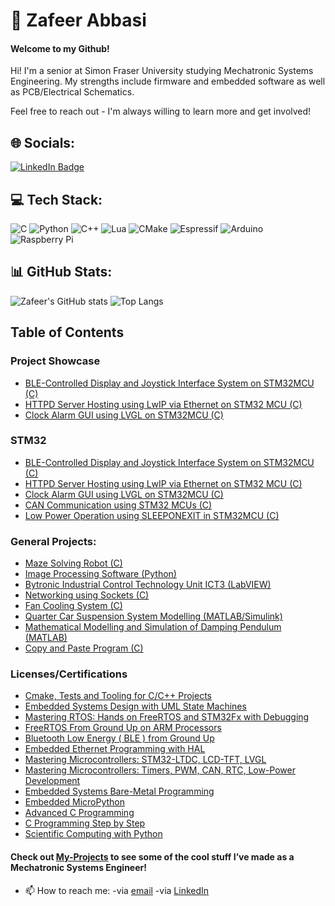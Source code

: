 # 💫 Zafeer Abbasi
#### Welcome to my Github!
Hi! I'm a senior at Simon Fraser University studying Mechatronic Systems Engineering. My strengths include firmware and embedded software as well as PCB/Electrical Schematics.

Feel free to reach out - I'm always willing to learn more and get involved!

## 🌐 Socials:
<div id="badges">
  <a href="https://www.linkedin.com/in/zafeerabbasi/">
    <img src="https://img.shields.io/badge/LinkedIn-blue?style=for-the-badge&logo=linkedin&logoColor=white" alt="LinkedIn Badge"/>
  </a>
</div>

## 💻 Tech Stack:
![C](https://img.shields.io/badge/c-%2300599C.svg?style=for-the-badge&logo=c&logoColor=white)
![Python](https://img.shields.io/badge/python-3670A0?style=for-the-badge&logo=python&logoColor=ffdd54)
![C++](https://img.shields.io/badge/c++-%2300599C.svg?style=for-the-badge&logo=c%2B%2B&logoColor=white)
![Lua](https://img.shields.io/badge/lua-%232C2D72.svg?style=for-the-badge&logo=lua&logoColor=white)
![CMake](https://img.shields.io/badge/CMake-%23008FBA.svg?style=for-the-badge&logo=cmake&logoColor=white)
![Espressif](https://img.shields.io/badge/espressif-E7352C.svg?style=for-the-badge&logo=espressif&logoColor=white)
![Arduino](https://img.shields.io/badge/-Arduino-00979D?style=for-the-badge&logo=Arduino&logoColor=white)
![Raspberry Pi](https://img.shields.io/badge/-RaspberryPi-C51A4A?style=for-the-badge&logo=Raspberry-Pi)


## 📊 GitHub Stats:
![Zafeer's GitHub stats](https://github-readme-stats.vercel.app/api?username=zafeerabbasi&theme=tokyonight)
![Top Langs](https://github-readme-stats.vercel.app/api/top-langs/?username=zafeerabbasi&layout=compact&theme=tokyonight)


## Table of Contents
### Project Showcase
- [BLE-Controlled Display and Joystick Interface System on STM32MCU (C)](https://github.com/ZafeerAbbasi/My_Projects/tree/main/STM32_Projects/BLE_Display_Joystick_Interface_C)
- [HTTPD Server Hosting using LwIP via Ethernet on STM32 MCU (C)](https://github.com/ZafeerAbbasi/My_Projects/tree/main/STM32_Projects/HTML_Web_Injection_LwIP_C)
- [Clock Alarm GUI using LVGL on STM32MCU (C)](https://github.com/ZafeerAbbasi/My_Projects/tree/main/STM32_Projects/Clock_Alarm_GUI_using_LVGL_C)

### STM32  
- [BLE-Controlled Display and Joystick Interface System on STM32MCU (C)](https://github.com/ZafeerAbbasi/My_Projects/tree/main/STM32_Projects/BLE_Display_Joystick_Interface_C)
- [HTTPD Server Hosting using LwIP via Ethernet on STM32 MCU (C)](https://github.com/ZafeerAbbasi/My_Projects/tree/main/STM32_Projects/HTML_Web_Injection_LwIP_C)
- [Clock Alarm GUI using LVGL on STM32MCU (C)](https://github.com/ZafeerAbbasi/My_Projects/tree/main/STM32_Projects/Clock_Alarm_GUI_using_LVGL_C)
- [CAN Communication using STM32 MCUs (C)](https://github.com/ZafeerAbbasi/My-Projects/tree/main/CAN_Communication_C)
- [Low Power Operation using SLEEPONEXIT in STM32MCU (C)](https://github.com/ZafeerAbbasi/My_Projects/tree/main/STM32_Projects/LowPowerMode_SLEEPONEXIT_C)

### General Projects:
- [Maze Solving Robot (C)](https://github.com/ZafeerAbbasi/My-Projects/tree/main/Maze_Solving_Robot_C)
- [Image Processing Software (Python)](https://github.com/ZafeerAbbasi/My-Projects/tree/main/Image_Processing_Software_Python)
- [Bytronic Industrial Control Technology Unit ICT3 (LabVIEW)](https://github.com/ZafeerAbbasi/My-Projects/tree/main/Bytronic_Industrial_Control_Technology_Unit_ICT3_LabVIEW)
- [Networking using Sockets (C)](https://github.com/ZafeerAbbasi/My-Projects/tree/main/Network_Socket_Communication_C)
- [Fan Cooling System (C)](https://github.com/ZafeerAbbasi/My-Projects/tree/main/Fan_Cooling_System_C)
- [Quarter Car Suspension System Modelling (MATLAB/Simulink)](https://github.com/ZafeerAbbasi/My-Projects/tree/main/Quarter_Car_Suspension_System_Modelling_MATLAB_SIMULINK)
- [Mathematical Modelling and Simulation of Damping Pendulum (MATLAB)](https://github.com/ZafeerAbbasi/My-Projects/tree/main/Mathematical_Modelling_and_Simulation_of_a_Damping_Pendulum_MATLAB)
- [Copy and Paste Program (C)](https://github.com/ZafeerAbbasi/My-Projects/tree/main/Copy_and_Paste_Program_C)

### Licenses/Certifications
- [Cmake, Tests and Tooling for C/C++ Projects](https://www.udemy.com/certificate/UC-2e6e4543-d646-4a94-a19c-a0bd7b597837/)
- [Embedded Systems Design with UML State Machines](https://www.udemy.com/certificate/UC-5498638f-bce2-4508-8020-6153ee0d8796/)
- [Mastering RTOS: Hands on FreeRTOS and STM32Fx with Debugging](https://www.udemy.com/certificate/UC-bd31b3e7-f40d-4c4e-a77b-ff2907f7cfe0/)
- [FreeRTOS From Ground Up on ARM Processors](https://www.udemy.com/certificate/UC-f595e4c1-acb6-4484-bf17-7fbeca106346/)
- [Bluetooth Low Energy ( BLE ) from Ground Up](https://www.udemy.com/certificate/UC-bab497c4-64f2-426c-be18-fb00f959be82/)
- [Embedded Ethernet Programming with HAL](https://www.udemy.com/certificate/UC-21e13717-f6ea-4881-b11f-91097be76485/)
- [Mastering Microcontrollers: STM32-LTDC, LCD-TFT, LVGL](http://ude.my/UC-8496b92f-8375-4957-936d-f3e4dc103437/)
- [Mastering Microcontrollers: Timers, PWM, CAN, RTC, Low-Power Development](http://ude.my/UC-efd6576a-0f98-42e0-96e5-57021b6d103d)
- [Embedded Systems Bare-Metal Programming](https://www.ude.my/UC-3609d8b2-8b61-44af-8573-f1bebb1794e9/)
- [Embedded MicroPython](https://www.ude.my/UC-67156473-7d77-44d8-8c77-f6abf477f41b/)
- [Advanced C Programming](https://www.ude.my/UC-13274a7b-4f99-426b-9405-d65afa7510f5/)
- [C Programming Step by Step](https://www.ude.my/UC-39f9a0dc-c92a-48cd-b63f-af7cdd383131/)
- [Scientific Computing with Python](https://freecodecamp.org/certification/zafeer/scientific-computing-with-python-v7)


#### Check out [My-Projects](https://github.com/ZafeerAbbasi/My-Projects) to see some of the cool stuff I’ve made as a Mechatronic Systems Engineer!
 - 📫 How to reach me: -via [email](mailto:zafeerabbasi57@yahoo.com) -via [LinkedIn](https://www.linkedin.com/in/zafeerabbasi/)
 


